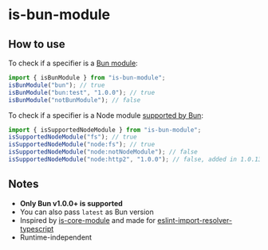# is-bun-module

## How to use

To check if a specifier is a [Bun module](https://bun.sh/docs/runtime/bun-apis):

```typescript
import { isBunModule } from "is-bun-module";
isBunModule("bun"); // true
isBunModule("bun:test", "1.0.0"); // true
isBunModule("notBunModule"); // false
```

To check if a specifier is a Node module [supported by Bun](https://bun.sh/docs/runtime/nodejs-apis):

```typescript
import { isSupportedNodeModule } from "is-bun-module";
isSupportedNodeModule("fs"); // true
isSupportedNodeModule("node:fs"); // true
isSupportedNodeModule("node:notNodeModule"); // false
isSupportedNodeModule("node:http2", "1.0.0"); // false, added in 1.0.13
```

## Notes

- **Only Bun v1.0.0+ is supported**
- You can also pass `latest` as Bun version
- Inspired by [is-core-module](https://github.com/inspect-js/is-core-module) and made for [eslint-import-resolver-typescript](https://github.com/import-js/eslint-import-resolver-typescript)
- Runtime-independent
